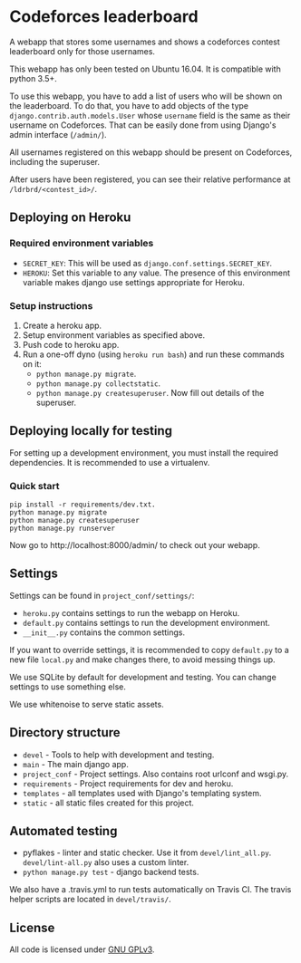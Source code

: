 # Codeforces leaderboard

A webapp that stores some usernames and shows a codeforces
contest leaderboard only for those usernames.

This webapp has only been tested on Ubuntu 16.04.
It is compatible with python 3.5+.

To use this webapp, you have to add a list of users who will be shown on the leaderboard.
To do that, you have to add objects of the type `django.contrib.auth.models.User`
whose `username` field is the same as their username on Codeforces.
That can be easily done from using Django's admin interface (`/admin/`).

All usernames registered on this webapp should be present on Codeforces, including the superuser.

After users have been registered, you can see their relative performance at `/ldrbrd/<contest_id>/`.

## Deploying on Heroku

### Required environment variables

* `SECRET_KEY`: This will be used as `django.conf.settings.SECRET_KEY`.
* `HEROKU`: Set this variable to any value.
  The presence of this environment variable makes django use settings appropriate for Heroku.

### Setup instructions

1.  Create a heroku app.
2.  Setup environment variables as specified above.
3.  Push code to heroku app.
4.  Run a one-off dyno (using `heroku run bash`) and run these commands on it:
    * `python manage.py migrate`.
    * `python manage.py collectstatic`.
    * `python manage.py createsuperuser`. Now fill out details of the superuser.

## Deploying locally for testing

For setting up a development environment, you must install the required dependencies.
It is recommended to use a virtualenv.

### Quick start

    pip install -r requirements/dev.txt.
    python manage.py migrate
    python manage.py createsuperuser
    python manage.py runserver

Now go to http://localhost:8000/admin/ to check out your webapp.

## Settings

Settings can be found in `project_conf/settings/`:

* `heroku.py` contains settings to run the webapp on Heroku.
* `default.py` contains settings to run the development environment.
* `__init__.py` contains the common settings.

If you want to override settings, it is recommended to copy `default.py`
to a new file `local.py` and make changes there, to avoid messing things up.

We use SQLite by default for development and testing.
You can change settings to use something else.

We use whitenoise to serve static assets.

## Directory structure

* `devel` - Tools to help with development and testing.
* `main` - The main django app.
* `project_conf` - Project settings. Also contains root urlconf and wsgi.py.
* `requirements` - Project requirements for dev and heroku.
* `templates` - all templates used with Django's templating system.
* `static` - all static files created for this project.

## Automated testing

* pyflakes - linter and static checker.
  Use it from `devel/lint_all.py`.
  `devel/lint-all.py` also uses a custom linter.
* `python manage.py test` - django backend tests.

We also have a .travis.yml to run tests automatically on Travis CI.
The travis helper scripts are located in `devel/travis/`.

## License

All code is licensed under [GNU GPLv3](http://www.gnu.org/licenses/gpl-3.0.txt).
